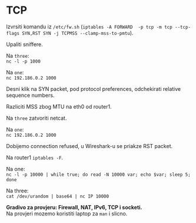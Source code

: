 # TCP

Izvrsiti komandu iz `/etc/fw.sh` (`iptables -A FORWARD  -p tcp -m tcp --tcp-flags SYN,RST SYN -j TCPMSS --clamp-mss-to-pmtu`).

Upaliti sniffere.

Na `three`: \
`nc -l -p 1000`

Na `one`: \
`nc 192.186.0.2 1000`

Desni klik na SYN packet, pod protocol preferences, odchekirati relative sequence numbers.

Razliciti MSS zbog MTU na eth0 od router1.

Na `three` zatvoriti netcat.

Na `one`: \
`nc 192.186.0.2 1000`

Dobijemo connection refused, u Wireshark-u se priakze RST packet.

Na router1 `iptables -F`.

Na one: \
`nc -l -p 10000 | while true; do read -N 10000 var; echo $var; sleep 5; done`

Na three: \
`cat /dev/urandom | base64 | nc IP 10000`

**Gradivo za provjeru: Firewall, NAT, IPv6, TCP i socketi.** \
Na provjeri mozemo koristiti laptop za `man` i slicno.

